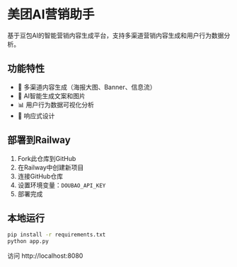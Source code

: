 # 美团AI营销助手

基于豆包AI的智能营销内容生成平台，支持多渠道营销内容生成和用户行为数据分析。

## 功能特性

- 🎨 多渠道内容生成（海报大图、Banner、信息流）
- 🤖 AI智能生成文案和图片
- 📊 用户行为数据可视化分析
- 📱 响应式设计

## 部署到Railway

1. Fork此仓库到GitHub
2. 在Railway中创建新项目
3. 连接GitHub仓库
4. 设置环境变量：`DOUBAO_API_KEY`
5. 部署完成

## 本地运行

```bash
pip install -r requirements.txt
python app.py
```

访问 http://localhost:8080 
